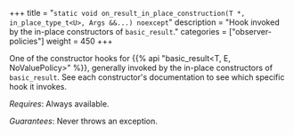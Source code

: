+++
title = "`static void on_result_in_place_construction(T *, in_place_type_t<U>, Args &&...) noexcept`"
description = "Hook invoked by the in-place constructors of `basic_result`."
categories = ["observer-policies"]
weight = 450
+++

One of the constructor hooks for {{% api "basic_result<T, E, NoValuePolicy>" %}}, generally invoked by the in-place constructors of `basic_result`. See each constructor's documentation to see which specific hook it invokes.

*Requires*: Always available.

*Guarantees*: Never throws an exception.
